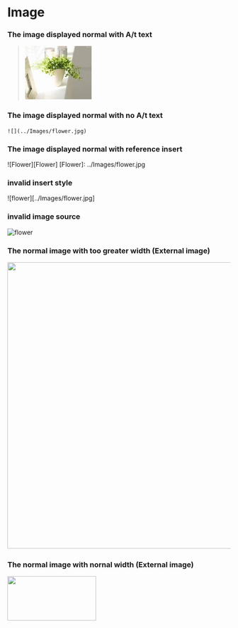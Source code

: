 # Image

### The image displayed normal with A/t text

> ![I am flower](../Images/flower.jpg "This is A/t text")

### The image displayed normal with no A/t text
    ![](../Images/flower.jpg)
    
### The image displayed normal with reference insert
  ![Flower][Flower]
  [Flower]: ../Images/flower.jpg
  
### invalid insert style
![flower][../Images/flower.jpg]


### invalid image source
![flower](../Images/flowers.jpg)


### The normal image with too greater width (External image)
<img src="http://pic33.nipic.com/20130916/3420027_192919547000_2.jpg" width = "860" height ="645"/>


### The normal image with nornal width (External image)
<img src="http://pic33.nipic.com/20130916/3420027_192919547000_2.jpg" width = "200" height ="100"/>
